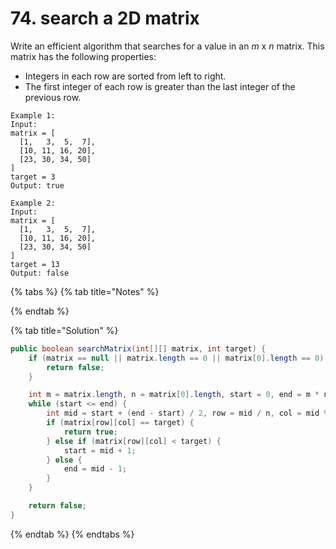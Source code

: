 # 74. search a 2D matrix

Write an efficient algorithm that searches for a value in an _m_ x _n_ matrix. This matrix has the following properties:

* Integers in each row are sorted from left to right.
* The first integer of each row is greater than the last integer of the previous row.

```text
Example 1:
Input:
matrix = [
  [1,   3,  5,  7],
  [10, 11, 16, 20],
  [23, 30, 34, 50]
]
target = 3
Output: true

Example 2:
Input:
matrix = [
  [1,   3,  5,  7],
  [10, 11, 16, 20],
  [23, 30, 34, 50]
]
target = 13
Output: false
```

{% tabs %}
{% tab title="Notes" %}

{% endtab %}

{% tab title="Solution" %}
```java
public boolean searchMatrix(int[][] matrix, int target) {
    if (matrix == null || matrix.length == 0 || matrix[0].length == 0) {
        return false;
    }

    int m = matrix.length, n = matrix[0].length, start = 0, end = m * n - 1;
    while (start <= end) {
        int mid = start + (end - start) / 2, row = mid / n, col = mid % n;
        if (matrix[row][col] == target) {
            return true;
        } else if (matrix[row][col] < target) {
            start = mid + 1;
        } else {
            end = mid - 1;
        }
    }

    return false;
}
```
{% endtab %}
{% endtabs %}

